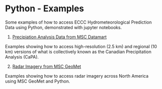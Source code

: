 # Python - Examples

Some examples of how to access ECCC Hydrometeorological Prediction Data using Python, demonstrated with jupyter notebooks.

1. [Precipiation Analysis Data from MSC Datamart](/datamart-capa/)

Examples showing how to access high-resolution (2.5 km) and regional (10 km) versions of what is collectively known as the Canadian Precipitation Analysis (CaPA).  

2. [Radar Imagery from MSC GeoMet](/geomet-wms-radar/)

Examples showing how to access radar imagery across North America using MSC GeoMet and Python.  


